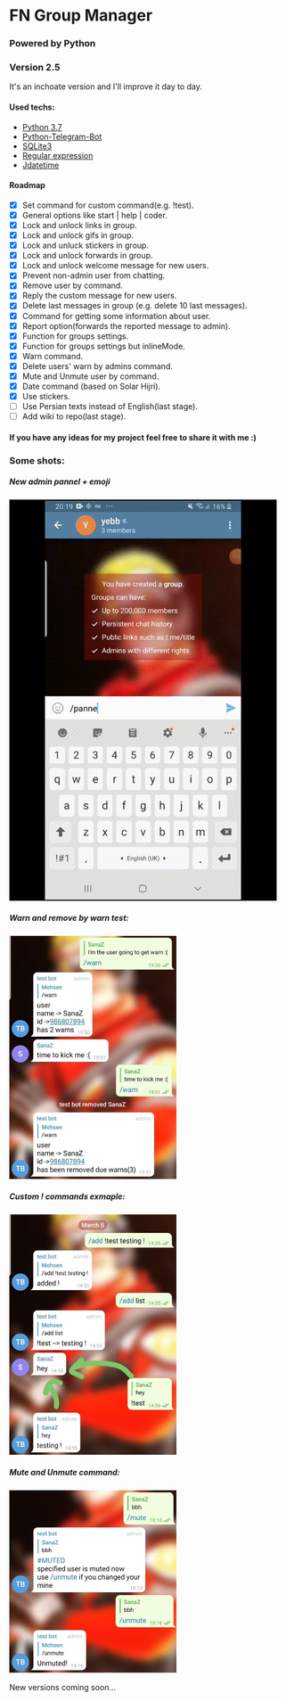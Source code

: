 # FN Group Manager
### Powered by Python
### Version 2.5 

It's an inchoate version and I'll improve it day to day.

#### Used techs:
* [Python 3.7](https://www.python.org/downloads/release/python-370/)
* [Python-Telegram-Bot](https://python-telegram-bot.readthedocs.io/)
* [SQLite3](https://docs.python.org/3/library/sqlite3.html)
* [Regular expression](https://docs.python.org/3/library/re.html)
* [Jdatetime](https://pypi.org/project/jdatetime/)

#### Roadmap
- [x] Set command for custom command(e.g. !test).
- [x] General options like start | help | coder.
- [x] Lock and unlock links in group.
- [x] Lock and unlock gifs in group.
- [x] Lock and unluck stickers in group.
- [x] Lock and unlock forwards in group.
- [x] Lock and unlock welcome message for new users.
- [x] Prevent non-admin user from chatting. 
- [x] Remove user by command.
- [x] Reply the custom message for new users. 
- [x] Delete last messages in group (e.g. delete 10 last messages).
- [x] Command for getting some information about user.
- [x] Report option(forwards the reported message to admin).
- [x] Function for groups settings.
- [x] Function for groups settings but inlineMode.
- [x] Warn command.
- [x] Delete users' warn by admins command.
- [x] Mute and Unmute user by command.
- [x] Date command (based on Solar Hijri).
- [x] Use stickers.
- [ ] Use Persian texts instead of English(last stage).
- [ ] Add wiki to repo(last stage).

#### If you have any ideas for my project feel free to share it with me :)

### Some shots:
##### New admin pannel + emoji 
![alt-pannel](https://github.com/mohsenFN/FN-manager/blob/master/images/sample.gif)

##### Warn and remove by warn test:
![alt-ex](https://github.com/mohsenFN/FN-manager/blob/master/images/screenshots/example1.jpg)

##### Custom ! commands exmaple:
![alt-warn](https://github.com/mohsenFN/FN-manager/blob/master/images/screenshots/example2.jpg)

##### Mute and Unmute command:
![alt-warn](https://github.com/mohsenFN/FN-manager/blob/master/images/screenshots/example3.jpg)



New versions coming soon...
